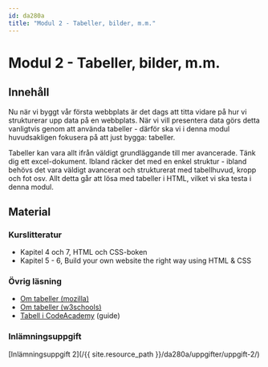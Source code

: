 ```yaml
---
id: da280a
title: "Modul 2 - Tabeller, bilder, m.m."
---
```


# Modul 2 - Tabeller, bilder, m.m.

## Innehåll

Nu när vi byggt vår första webbplats är det dags att titta vidare på hur vi strukturerar upp data på en webbplats. När vi vill presentera data görs detta vanligtvis genom att använda tabeller - därför ska vi i denna modul huvudsakligen fokusera på att just bygga: tabeller.

Tabeller kan vara allt ifrån väldigt grundläggande till mer avancerade. Tänk dig ett excel-dokument. Ibland räcker det med en enkel struktur - ibland behövs det vara väldigt avancerat och strukturerat med tabellhuvud, kropp och fot osv. Allt detta går att lösa med tabeller i HTML, vilket vi ska testa i denna modul.

## Material

### Kurslitteratur

* Kapitel 4 och 7, HTML och CSS-boken
* Kapitel 5 - 6, Build your own website the right way using HTML & CSS

### Övrig läsning

* [Om tabeller (mozilla)](https://developer.mozilla.org/en-US/docs/Web/HTML/Element/table)
* [Om tabeller (w3schools)](http://www.w3schools.com/tags/tag_table.asp)
* [Tabell i CodeAcademy](https://www.codecademy.com/resources/docs/html/elements/table) (guide)

### Inlämningsuppgift

[Inlämningsuppgift 2](/{{ site.resource_path }}/da280a/uppgifter/uppgift-2/)

